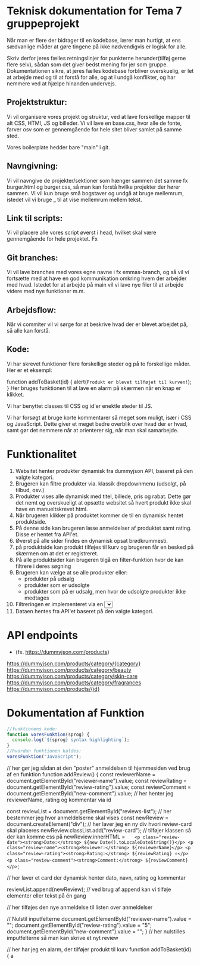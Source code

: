 # Teknisk dokumentation for Tema 7 gruppeprojekt

Når man er flere der bidrager til en kodebase, lærer man hurtigt, at ens sædvanlige måder at gøre tingene på ikke nødvendigvis er logisk for alle.

Skriv derfor jeres fælles retningslinjer for punkterne herunder(tilføj gerne flere selv), sådan som det giver bedst mening for jer som gruppe. Dokumentationen sikre, at jeres fælles kodebase forbliver overskuelig, er let at arbejde med og til at forstå for alle, og at I undgå konflikter, og har nemmere ved at hjælpe hinanden undervejs.

## Projektstruktur:

<!-- Beslut, hvordan I vil organisere jeres projekt – struktur for mapper og filer.
- Hvordan organiserer I billeder, fonte og andre ressourcer?
- Hvor placerer I boilerplate?(fx CSS- og JavaScript-filer, der bruges på tværs af projektet)
- Hvor placerer I HTML, CSS- og JavaScript-filer til fx detaljevisning og listevisning? -->

Vi vil organisere vores projekt og struktur, ved at lave forskellige mapper til alt CSS, HTMl, JS og billeder. Vi vil lave en base.css, hvor alle de fonte, farver osv som er gennemgående for hele sitet bliver samlet på samme sted.

Vores boilerplate hedder bare "main" i git.

## Navngivning:

<!-- Beslutte hvordan i vil navngive filer og mapper for at sikre en ensartet struktur og undgå forvirring.

- Hvordan navngiver I filnavne? (fx små bogstaver, ingen mellemrum, brug af - eller \_)
- Hvordan sikre I at det er til at forstå hvilke HTML-, CSS- og JavaScript-filer der høre sammen? -->

Vi vil navngive de projekter/sektioner som hænger sammen det samme fx burger.html og burger.css, så man kan forstå hvilke projekter der hører sammen. Vi vil kun bruge små bogstaver og undgå at bruge mellemrum, istedet vil vi bruge \_ til at vise mellemrum mellem tekst.

## Link til scripts:

<!--
- Hvor placerer I script referencer i HTML'en? (fx i <head> med defer attribute, eller sidst i <body>) -->

Vi vil placere alle vores script øverst i head, hvilket skal være gennemgående for hele projektet. Fx

   <script src="./JS/base.js" defer></script>

## Git branches:

<!-- - Hvordan navngiver I branches, så alle kan forstår hvem der arbejder i branchen og på hvad?(fx feature-lotte-formular) -->

Vi vil lave branches med vores egne navne i fx emmas-branch, og så vil vi fortsætte med at have en god kommunikation omkring hvem der arbejder med hvad. Istedet for at arbejde på main vil vi lave nye filer til at arbejde videre med nye funktioner m.m.

## Arbejdsflow:

<!--
- Hvordan fordeler I arbejdet, så I undgår at flere arbejder i de samme filer samtidigt?
- Hvordan sikrer I, at commit-beskeder er beskrivende?
- Hvordan kommunikerer i om ændringer i main branchen når feature merges? -->

Når vi commiter vil vi sørge for at beskrive hvad der er blevet arbejdet på, så alle kan forstå.

## Kode:

<!-- - Hvordan skriver i funktioner i JavaScript?(fx med function keyword eller som arrow functions): -->

Vi har skrevet funktioner flere forskellige steder og på to forskellige måder.
Her er et eksempl:

function addToBasket(id) {
alert(`Produkt er blevet tilføjet til kurven!`);
}
Her bruges funktionen til at lave en alarm på skærmen når en knap er klikket.

<!-- - Beslut hvilken CSS selector i benyttes til referener i henholdsvis CSS og JavaScript(fx. id'er til JavaScript og Classes til CSS) -->

Vi har benyttet classes til CSS og id'er enektle steder til JS.

<!--
- Skal filer have korte forklaringer som kommentarer? -->

Vi har forsøgt at bruge korte kommentarer så meget som muligt, især i CSS og JavaScript. Dette giver et meget bedre overblik over hvad der er hvad, samt gør det nemmere når at orienterer sig, når man skal samarbejde.

# Funktionalitet

<!-- Dette afsnit skal forklare hvad I konkret har arbejde med, for at udvikle websitet. Tænk over hvilke interaktioner brugeren kan foretage på sitet? Eller hvordan websitet håndterer og præsenterer data? Eksempler på funktionalitet, der kan beskrives:

- Hentning af produkter fra API.
- Filtrering af produkter baseret på brugerens valg.
- Dynamisk visning af produkter i HTML.

Brug korte beskrivelser, som i eksemplerne herover -->

1. Websitet henter produkter dynamisk fra dummyjson API, baseret på den valgte kategori.
2. Brugeren kan filtre produkter via. klassik dropdownmenu (udsolgt, på tilbud, osv.)
3. Produkter vises alle dynamisk med titel, billede, pris og rabat. Dette gør det nemt og overskueligt at opsætte websitet så hvert produkt ikke skal have en manueltskrevet html.
4. Når brugeren klikker på produktet kommer de til en dynamisk hentet produktside.
5. På denne side kan brugeren læse anmeldelser af produktet samt rating. Disse er hentet fra API'et.
6. Øverst på alle sider findes en dynamisk opsat brødkrummesti.
7. på produktside kan produkt tilføjes til kurv og brugeren får en besked på skærmen om at det er registreret.
8. På alle produktsider kan brugeren tilgå en filter-funktion hvor de kan filtrere i deres søgning
9. Brugeren kan vælge at se alle produkter eller:
   - produkter på udsalg
   - produkter som er udsolgte
   - produkter som på er udsalg, men hvor de udsolgte produkter ikke medtages
10. Filtreringen er implementeret via en <select> dropdown-menu.
11. Dataen hentes fra API'et baseret på den valgte kategori.

# API endpoints

<!-- Dette afsnit skal liste de endpoints fra API'et i har benyttet: -->

- (fx. https://dummyjson.com/products)

https://dummyjson.com/products/category/{category}
https://dummyjson.com/products/category/beauty
https://dummyjson.com/products/category/skin-care
https://dummyjson.com/products/category/fragrances
https://dummyjson.com/products/{id}

# Dokumentation af Funktion

<!-- Dette afsnit skal beskrive en funktion I selv har udviklet. Det kunne eksempelvis være en funktion der generere en listen over fx. produkter:

- Beskrivelse: Hvad gør funktionen? Hvordan spiller den sammen med resten af koden?
- Parametre: Hvilke input forventes (fx en værdi fra en dropdown eller URL'en)?
- Returnerer: Beskriv, om funktionen returnerer en værdi eller blot manipulerer DOM’en.
- Eksempel på brug: Indsæt funktions-koden herunder(der hvor koden er i eksemplet) og vis, hvordan funktionen kaldes: -->

```javascript
//funktionens kode:
function voresFunktion(sprog) {
  console.log(`${sprog} syntax highlighting`);
}
//hvordan funktionen kaldes:
voresFunktion("JavaScript");
```

// her gør jeg sådan at den "poster" anmeldelsen til hjemmesiden ved brug af en funktion
function addReview() {
const reviewerName = document.getElementById("reviewer-name").value;
const reviewRating = document.getElementById("review-rating").value;
const reviewComment = document.getElementById("new-comment").value;
// her henter jeg reviewerName, rating og kommentar via id

const reviewList = document.getElementById("reviews-list");
// her bestemmer jeg hvor anmeldelserne skal vises
const newReview = document.createElement("div");
// her laver jeg en ny div hvori review-card skal placeres
newReview.classList.add("review-card");
// tilføjer klassen så der kan komme css på
newReview.innerHTML = `    <p class="review-date"><strong>Date:</strong> ${new Date().toLocaleDateString()}</p>
    <p class="review-name"><strong>Reviewer:</strong> ${reviewerName}</p>
    <p class="review-rating"><strong>Rating:</strong> ${reviewRating} ⭐️</p>
    <p class="review-comment"><strong>Comment:</strong> ${reviewComment}</p>
 `;

// her laver et card der dynamisk henter dato, navn, rating og kommentar

reviewList.append(newReview);
// ved brug af append kan vi tilføje elementer eller tekst på én gang

// her tilføjes den nye anmeldelse til listen over anmeldelser

// Nulstil inputfelterne
document.getElementById("reviewer-name").value = "";
document.getElementById("review-rating").value = "5";
document.getElementById("new-comment").value = "";
}
// her nulstilles imputfelterne så man kan skrive et nyt review

// her har jeg en alarm, der tilføjer produkt til kurv
function addToBasket(id) {
a

